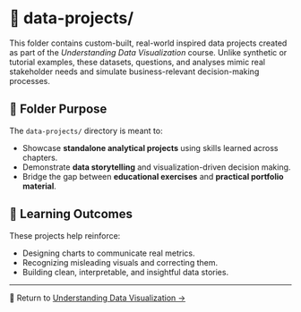 # 📁 data-projects/

This folder contains custom-built, real-world inspired data projects created as part of the *Understanding Data Visualization* course. Unlike synthetic or tutorial examples, these datasets, questions, and analyses mimic real stakeholder needs and simulate business-relevant decision-making processes.

## 📌 Folder Purpose
The `data-projects/` directory is meant to:
- Showcase **standalone analytical projects** using skills learned across chapters.
- Demonstrate **data storytelling** and visualization-driven decision making.
- Bridge the gap between **educational exercises** and **practical portfolio material**.

## 🧠 Learning Outcomes
These projects help reinforce:
- Designing charts to communicate real metrics.
- Recognizing misleading visuals and correcting them.
- Building clean, interpretable, and insightful data stories.

---

📁 Return to [Understanding Data Visualization →](https://github.com/VibeHarboe/Understanding-Data-Visualization)
